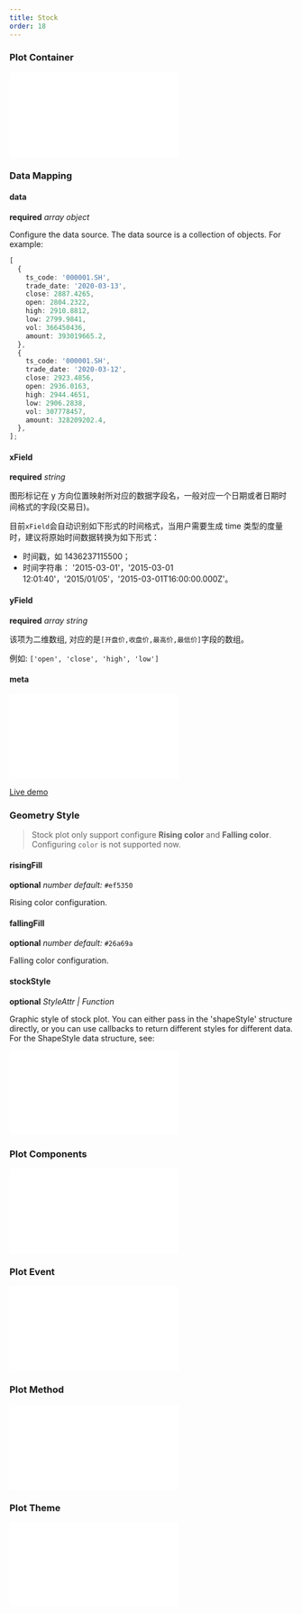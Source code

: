 ```yaml
---
title: Stock
order: 18
---
```


### Plot Container

<embed src="@/docs/common/chart-options.en.md"></embed>

### Data Mapping

#### data

<description>**required** _array object_</description>

Configure the data source. The data source is a collection of objects. For example:

```ts
[
  {
    ts_code: '000001.SH',
    trade_date: '2020-03-13',
    close: 2887.4265,
    open: 2804.2322,
    high: 2910.8812,
    low: 2799.9841,
    vol: 366450436,
    amount: 393019665.2,
  },
  {
    ts_code: '000001.SH',
    trade_date: '2020-03-12',
    close: 2923.4856,
    open: 2936.0163,
    high: 2944.4651,
    low: 2906.2838,
    vol: 307778457,
    amount: 328209202.4,
  },
];
```

#### xField

<description>**required** _string_</description>

图形标记在 y 方向位置映射所对应的数据字段名，一般对应一个日期或者日期时间格式的字段(交易日)。

目前`xField`会自动识别如下形式的时间格式，当用户需要生成 time 类型的度量时，建议将原始时间数据转换为如下形式：

- 时间戳，如 1436237115500；
- 时间字符串： '2015-03-01'，'2015-03-01 12:01:40'，'2015/01/05'，'2015-03-01T16:00:00.000Z'。

#### yField

<description>**required** _array string_</description>

该项为二维数组, 对应的是`[开盘价,收盘价,最高价,最低价]`字段的数组。

例如: `['open', 'close', 'high', 'low']`

#### meta

<embed src="@/docs/common/meta.en.md"></embed>

[Live demo](/en/examples/more-plots/stock#meta-alias)

### Geometry Style

> Stock plot only support configure **Rising color** and **Falling color**. Configuring `color` is not supported now.

#### risingFill

<description>**optional** _number_ _default:_ `#ef5350`</description>

Rising color configuration.

#### fallingFill

<description>**optional** _number_ _default:_ `#26a69a`</description>

Falling color configuration.

<Playground path="more-plots/stock/demo/custom-color.ts" rid="custom-color"></playground>

#### stockStyle

<description>**optional** _StyleAttr | Function_</description>

Graphic style of stock plot. You can either pass in the 'shapeStyle' structure directly, or you can use callbacks to return different styles for different data. For the ShapeStyle data structure, see:

<embed src="@/docs/common/shape-style.en.md"></embed>

<Playground path="more-plots/stock/demo/custom-style.ts" rid="custom-style"></playground>

### Plot Components

<embed src="@/docs/common/component.en.md"></embed>

### Plot Event

<embed src="@/docs/common/events.en.md"></embed>

### Plot Method

<embed src="@/docs/common/chart-methods.en.md"></embed>

### Plot Theme

<embed src="@/docs/common/theme.en.md"></embed>
